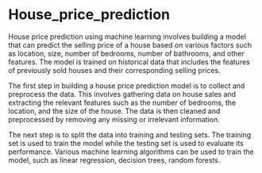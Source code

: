 # House_price_prediction
House price prediction using machine learning involves building a model that can predict the selling price of a house based on various factors such as location, size, number of bedrooms, number of bathrooms, and other features. The model is trained on historical data that includes the features of previously sold houses and their corresponding selling prices.

The first step in building a house price prediction model is to collect and preprocess the data. This involves gathering data on house sales and extracting the relevant features such as the number of bedrooms, the location, and the size of the house. The data is then cleaned and preprocessed by removing any missing or irrelevant information.

The next step is to split the data into training and testing sets. The training set is used to train the model while the testing set is used to evaluate its performance. Various machine learning algorithms can be used to train the model, such as linear regression, decision trees, random forests.
